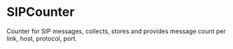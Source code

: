 # SIPCounter
Counter for SIP messages, collects, stores and provides message count per link, host, protocol, port.
